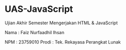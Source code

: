 # UAS-JavaScript
Ujian Akhir Semester
Mengerjakan HTML & JavaScript

Nama  : Faiz Nurfaadhil Ihsan

NPM   : 23759010
Prodi : Tek. Rekayasa Perangkat Lunak
